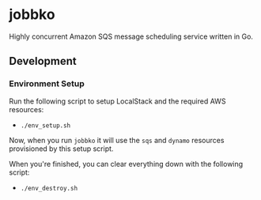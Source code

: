 # jobbko
Highly concurrent Amazon SQS message scheduling service written in Go.

## Development

### Environment Setup

Run the following script to setup LocalStack and the required AWS resources:
* `./env_setup.sh`

Now, when you run `jobbko` it will use the `sqs` and `dynamo` resources provisioned by this setup script.

When you're finished, you can clear everything down with the following script:
* `./env_destroy.sh`

